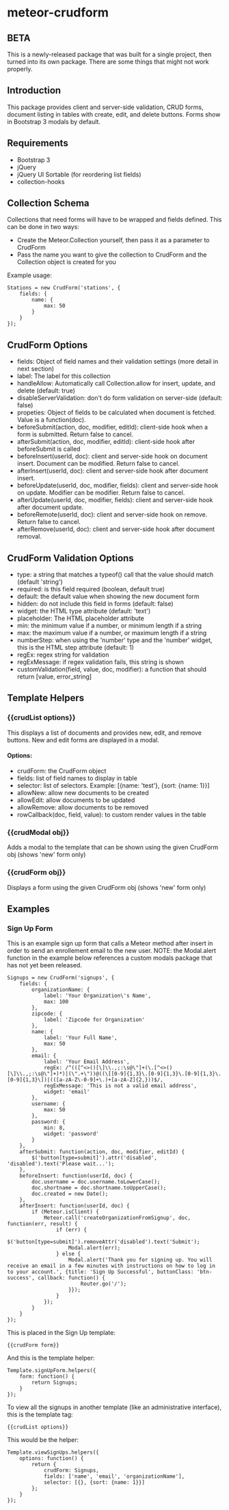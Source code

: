 meteor-crudform
===============

BETA
----
This is a newly-released package that was built for a single project, then turned into its own package. There are some things that might not work properly.


Introduction
------------
This package provides client and server-side validation, CRUD forms, document listing in tables with create, edit, and delete buttons. Forms show in Bootstrap 3 modals by default.


Requirements
------------
- Bootstrap 3
- jQuery
- jQuery UI Sortable (for reordering list fields)
- collection-hooks


Collection Schema
-----------------
Collections that need forms will have to be wrapped and fields defined. This can be done in two ways:

- Create the Meteor.Collection yourself, then pass it as a parameter to CrudForm
- Pass the name you want to give the collection to CrudForm and the Collection object is created for you

Example usage:

    Stations = new CrudForm('stations', {
        fields: {
            name: {
                max: 50
            }
        }
    });
    

CrudForm Options
----------------
- fields: Object of field names and their validation settings (more detail in next section)
- label: The label for this collection
- handleAllow: Automatically call Collection.allow for insert, update, and delete (default: true)
- disableServerValidation: don't do form validation on server-side (default: false)
- propeties: Object of fields to be calculated when document is fetched. Value is a function(doc).
- beforeSubmit(action, doc, modifier, editId): client-side hook when a form is submitted. Return false to cancel.
- afterSubmit(action, doc, modifier, editId): client-side hook after beforeSubmit is called
- beforeInsert(userId, doc): client and server-side hook on document insert. Document can be modified. Return false to cancel.
- afterInsert(userId, doc): client and server-side hook after document insert.
- beforeUpdate(userId, doc, modifier, fields): client and server-side hook on update. Modifier can be modifier. Return false to cancel.
- afterUpdate(userId, doc, modifier, fields): client and server-side hook after document update.
- beforeRemote(userId, doc): client and server-side hook on remove. Return false to cancel.
- afterRemove(userId, doc): client and server-side hook after document removal.


CrudForm Validation Options
---------------------------
- type: a string that matches a typeof() call that the value should match (default 'string')
- required: is this field required (boolean, default true)
- default: the default value when showing the new document form
- hidden: do not include this field in forms (default: false)
- widget: the HTML type attribute (default: 'text')
- placeholder: The HTML placeholder attribute
- min: the minimum value if a number, or minimum length if a string
- max: the maximum value if a number, or maximum length if a string
- numberStep: when using the 'number' type and the 'number' widget, this is the HTML step attribute (default: 1)
- regEx: regex string for validation
- regExMessage: if regex validation fails, this string is shown
- customValidation(field, value, doc, modifier): a function that should return [value, error_string]


Template Helpers
----------------

### {{crudList options}}
This displays a list of documents and provides new, edit, and remove buttons. New and edit forms are displayed in a modal.

#### Options:
- crudForm: the CrudForm object
- fields: list of field names to display in table
- selector: list of selectors. Example: [{name: 'test'}, {sort: {name: 1}}]
- allowNew: allow new documents to be created
- allowEdit: allow documents to be updated
- allowRemove: allow documents to be removed
- rowCallback(doc, field, value): to custom render values in the table


### {{crudModal obj}}
Adds a modal to the template that can be shown using the given CrudForm obj (shows 'new' form only)

### {{crudForm obj}}
Displays a form using the given CrudForm obj (shows 'new' form only)


Examples
--------

### Sign Up Form
This is an example sign up form that calls a Meteor method after insert in order to send an enrollement email to the new user. NOTE: the Modal.alert function in the example below references a custom modals package that has not yet been released.

    Signups = new CrudForm('signups', {
        fields: {
            organizationName: {
                label: 'Your Organization\'s Name',
                max: 100
            },
            zipcode: {
                label: 'Zipcode for Organization'
            },
            name: {
                label: 'Your Full Name',
                max: 50
            },
            email: {
                label: 'Your Email Address',
                regEx: /^(([^<>()[\]\\.,;:\s@\"]+(\.[^<>()[\]\\.,;:\s@\"]+)*)|(\".+\"))@((\[[0-9]{1,3}\.[0-9]{1,3}\.[0-9]{1,3}\.[0-9]{1,3}\])|(([a-zA-Z\-0-9]+\.)+[a-zA-Z]{2,}))$/,
                regExMessage: 'This is not a valid email address',
                widget: 'email'
            },
            username: {
                max: 50
            },
            password: {
                min: 8,
                widget: 'password'
            }
        },
        afterSubmit: function(action, doc, modifier, editId) {
            $('button[type=submit]').attr('disabled', 'disabled').text('Please wait...');
        },
        beforeInsert: function(userId, doc) {
            doc.username = doc.username.toLowerCase();
            doc.shortname = doc.shortname.toUpperCase();
            doc.created = new Date();
        },
        afterInsert: function(userId, doc) {
            if (Meteor.isClient) {
                Meteor.call('createOrganizationFromSignup', doc, function(err, result) {
                    if (err) {
                        $('button[type=submit]').removeAttr('disabled').text('Submit');
                        Modal.alert(err);
                    } else {
                        Modal.alert('Thank you for signing up. You will receive an email in a few minutes with instructions on how to log in to your account.', {title: 'Sign Up Successful', buttonClass: 'btn-success', callback: function() {
                            Router.go('/');
                        }});
                    }
                });
            }
        }
    });
    
This is placed in the Sign Up template:

    {{crudForm form}}
    
And this is the template helper:

    Template.signUpForm.helpers({
        form: function() {
            return Signups;
        }
    });
    
To view all the signups in another template (like an administrative interface), this is the template tag:

    {{crudList options}}
    
This would be the helper:

    Template.viewSignUps.helpers({
        options: function() {
            return {
                crudForm: Signups,
                fields: ['name', 'email', 'organizationName'],
                selector: [{}, {sort: {name: 1}}]
            };
        }
    });
